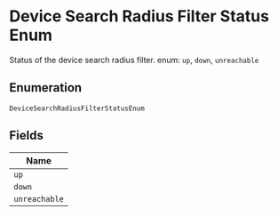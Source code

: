 
# Device Search Radius Filter Status Enum

Status of the device search radius filter. enum: `up`, `down`, `unreachable`

## Enumeration

`DeviceSearchRadiusFilterStatusEnum`

## Fields

| Name |
|  --- |
| `up` |
| `down` |
| `unreachable` |

